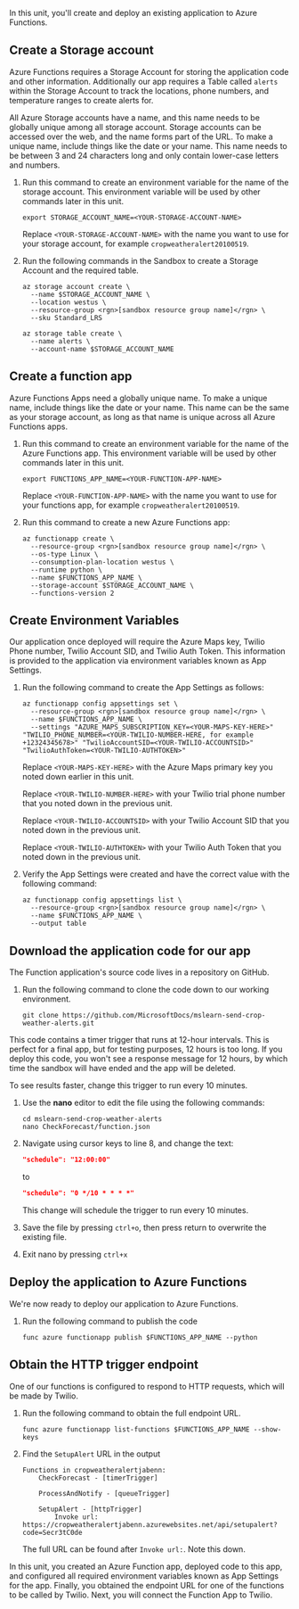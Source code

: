 In this unit, you'll create and deploy an existing application to Azure Functions.

## Create a Storage account

Azure Functions requires a Storage Account for storing the application code and other information. Additionally our app requires a Table called `alerts` within the Storage Account to track the locations, phone numbers, and temperature ranges to create alerts for.

All Azure Storage accounts have a name, and this name needs to be globally unique among all storage account. Storage accounts can be accessed over the web, and the name forms part of the URL. To make a unique name, include things like the date or your name. This name needs to be between 3 and 24 characters long and only contain lower-case letters and numbers.

1. Run this command to create an environment variable for the name of the storage account. This environment variable will be used by other commands later in this unit.

    ```azurecli
    export STORAGE_ACCOUNT_NAME=<YOUR-STORAGE-ACCOUNT-NAME>
    ```

    Replace `<YOUR-STORAGE-ACCOUNT-NAME>` with the name you want to use for your storage account, for example `cropweatheralert20100519`.

1. Run the following commands in the Sandbox to create a Storage Account and the required table.

    ```azurecli
    az storage account create \
      --name $STORAGE_ACCOUNT_NAME \
      --location westus \
      --resource-group <rgn>[sandbox resource group name]</rgn> \
      --sku Standard_LRS

    az storage table create \
      --name alerts \
      --account-name $STORAGE_ACCOUNT_NAME
    ```

## Create a function app

Azure Functions Apps need a globally unique name. To make a unique name, include things like the date or your name. This name can be the same as your storage account, as long as that name is unique across all Azure Functions apps.

1. Run this command to create an environment variable for the name of the Azure Functions app. This environment variable will be used by other commands later in this unit.

    ```azurecli
    export FUNCTIONS_APP_NAME=<YOUR-FUNCTION-APP-NAME>
    ```

    Replace `<YOUR-FUNCTION-APP-NAME>` with the name you want to use for your functions app, for example `cropweatheralert20100519`.

1. Run this command to create a new Azure Functions app:

    ```azurecli
    az functionapp create \
      --resource-group <rgn>[sandbox resource group name]</rgn> \
      --os-type Linux \
      --consumption-plan-location westus \
      --runtime python \
      --name $FUNCTIONS_APP_NAME \
      --storage-account $STORAGE_ACCOUNT_NAME \
      --functions-version 2
    ```

## Create Environment Variables

Our application once deployed will require the Azure Maps key, Twilio Phone number, Twilio Account SID, and Twilio Auth Token. This information is provided to the application via environment variables known as App Settings.

1. Run the following command to create the App Settings as follows:

    ```azurecli
    az functionapp config appsettings set \
      --resource-group <rgn>[sandbox resource group name]</rgn> \
      --name $FUNCTIONS_APP_NAME \
      --settings "AZURE_MAPS_SUBSCRIPTION_KEY=<YOUR-MAPS-KEY-HERE>" "TWILIO_PHONE_NUMBER=<YOUR-TWILIO-NUMBER-HERE, for example +12324345678>" "TwilioAccountSID=<YOUR-TWILIO-ACCOUNTSID>" "TwilioAuthToken=<YOUR-TWILIO-AUTHTOKEN>"
    ```

    Replace `<YOUR-MAPS-KEY-HERE>` with the Azure Maps primary key you noted down earlier in this unit.

    Replace `<YOUR-TWILIO-NUMBER-HERE>` with your Twilio trial phone number that you noted down in the previous unit.

    Replace `<YOUR-TWILIO-ACCOUNTSID>` with your Twilio Account SID that you noted down in the previous unit.

    Replace `<YOUR-TWILIO-AUTHTOKEN>` with your Twilio Auth Token that you noted down in the previous unit.

1. Verify the App Settings were created and have the correct value with the following command:

    ```azurecli
    az functionapp config appsettings list \
      --resource-group <rgn>[sandbox resource group name]</rgn> \
      --name $FUNCTIONS_APP_NAME \
      --output table
    ```

## Download the application code for our app

The Function application's source code lives in a repository on GitHub.

1. Run the following command to clone the code down to our working environment.

    ```azurecli
    git clone https://github.com/MicrosoftDocs/mslearn-send-crop-weather-alerts.git
    ```

This code contains a timer trigger that runs at 12-hour intervals. This is perfect for a final app, but for testing purposes, 12 hours is too long. If you deploy this code, you won't see a response message for 12 hours, by which time the sandbox will have ended and the app will be deleted.

To see results faster, change this trigger to run every 10 minutes.

1. Use the **nano** editor to edit the file using the following commands:

    ```azurecli
    cd mslearn-send-crop-weather-alerts
    nano CheckForecast/function.json
    ```

1. Navigate using cursor keys to line 8, and change the text:

    ```json
    "schedule": "12:00:00"
    ```

    to

    ```json
    "schedule": "0 */10 * * * *"
    ```

    This change will schedule the trigger to run every 10 minutes.

1. Save the file by pressing `ctrl+o`, then press return to overwrite the existing file.

1. Exit nano by pressing `ctrl+x`

## Deploy the application to Azure Functions

We're now ready to deploy our application to Azure Functions.

1. Run the following command to publish the code

    ```azurecli
    func azure functionapp publish $FUNCTIONS_APP_NAME --python
    ```

## Obtain the HTTP trigger endpoint

One of our functions is configured to respond to HTTP requests, which will be made by Twilio.

1. Run the following command to obtain the full endpoint URL.

    ```azurecli
    func azure functionapp list-functions $FUNCTIONS_APP_NAME --show-keys
    ```

1. Find the `SetupAlert` URL in the output

    ```output
    Functions in cropweatheralertjabenn:
        CheckForecast - [timerTrigger]

        ProcessAndNotify - [queueTrigger]

        SetupAlert - [httpTrigger]
            Invoke url: https://cropweatheralertjabenn.azurewebsites.net/api/setupalert?code=Secr3tC0de
    ```

    The full URL can be found after `Invoke url:`. Note this down.

In this unit, you created an Azure Function app, deployed code to this app, and configured all required environment variables known as App Settings for the app. Finally, you obtained the endpoint URL for one of the functions to be called by Twilio. Next, you will connect the Function App to Twilio.
